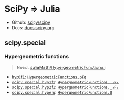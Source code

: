 # SciPy => Julia

- Github: [scipy/scipy](https://github.com/scipy/scipy)
- Docs: [docs.scipy.org](https://docs.scipy.org/doc/scipy/reference/)

## scipy.special

### Hypergeometric functions
> Need: [JuliaMath/HypergeometricFunctions.jl](https://github.com/JuliaMath/HypergeometricFunctions.jl)

- [`hyp0f1`](https://docs.scipy.org/doc/scipy/reference/generated/scipy.special.hyp0f1.html#scipy.special.hyp0f1):
    [`HypergeometricFunctions.pFq`](https://juliamath.github.io/HypergeometricFunctions.jl/stable/)
- [`scipy.special.hyp1f1`](https://docs.scipy.org/doc/scipy/reference/generated/scipy.special.hyp1f1.html#scipy.special.hyp1f1):
    [`HypergeometricFunctions._₁F₁`](https://juliamath.github.io/HypergeometricFunctions.jl/stable/#HypergeometricFunctions._%E2%82%81F%E2%82%81)
- [`scipy.special.hyp2f1`](https://docs.scipy.org/doc/scipy/reference/generated/scipy.special.hyp2f1.html#scipy.special.hyp2f1):
    [`HypergeometricFunctions._₂F₁`](https://juliamath.github.io/HypergeometricFunctions.jl/stable/#HypergeometricFunctions._%E2%82%82F%E2%82%81)
- [`scipy.special.hyperu`](https://docs.scipy.org/doc/scipy/reference/generated/scipy.special.hyperu.html#scipy.special.hyperu):
    [`HypergeometricFunctions.U`](https://juliamath.github.io/HypergeometricFunctions.jl/stable/#HypergeometricFunctions.U)
